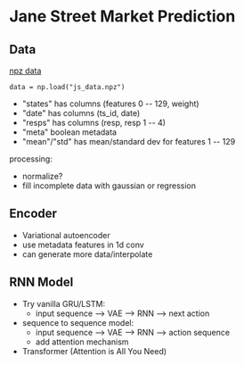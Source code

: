 # Jane Street Market Prediction

## Data
[npz data](https://drive.google.com/file/d/1BVKSILxLOk45f8Zxh3cS2l_E-vNaTA2y/view?usp=sharing)

`data = np.load("js_data.npz")`
* "states" has columns (features 0 -- 129, weight)
* "date" has columns (ts_id, date)
* "resps" has columns (resp, resp 1 -- 4)
* "meta" boolean metadata
* "mean"/"std" has mean/standard dev for features 1 -- 129

processing:
* normalize?
* fill incomplete data with gaussian or regression

## Encoder
* Variational autoencoder
* use metadata features in 1d conv
* can generate more data/interpolate

## RNN Model
* Try vanilla GRU/LSTM:
    + input sequence --> VAE --> RNN --> next action 
* sequence to sequence model:
    + input sequence --> VAE --> RNN --> action sequence 
    + add attention mechanism
* Transformer (Attention is All You Need)
